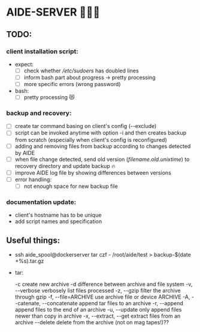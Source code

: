 # AIDE-SERVER :muscle::muscle::muscle:
	
## TODO:
### client installation script:
- expect:
  - [ ] check whether */etc/sudoers* has doubled lines
  - [ ] inform bash part about progress -> pretty processing
  - [ ] more specific errors (wrong password)
- bash:
  - [ ] pretty processing :heart_eyes_cat:
### backup and recovery:
- [ ] create tar command basing on client's config (--exclude)
- [ ] script can be invoked anytime with option -i and then creates backup from scratch (especially when client's config is reconfigured)
- [ ] adding and removing files from backup according to changes detected by AIDE
- [ ] when file change detected, send old version (*filename.old.unixtime*) to recovery directory and update backup :fire:
- [ ] improve AIDE log file by showing differences between versions
- [ ] error handling:
	- [ ] not enough space for new backup file

### documentation update:
- client's hostname has to be unique
- add script names and specification


## Useful things:
* ssh aide_spool@dockerserver tar czf - /root/aide/test > backup-$(date +%s).tar.gz

* tar:


     -c create new archive
     -d difference between archive and file system
     -v, --verbose
     verbosely list files processed
     -z, --gzip
     filter the archive through gzip
     -f, --file=ARCHIVE
     use archive file or device ARCHIVE
     -A, --catenate, --concatenate
     append tar files to an archive
     -r, --append
     append files to the end of an archive
     -u, --update
     only append files newer than copy in archive
     -x, --extract, --get
     extract files from an archive
     --delete
     delete from the archive (not on mag tapes!)??
